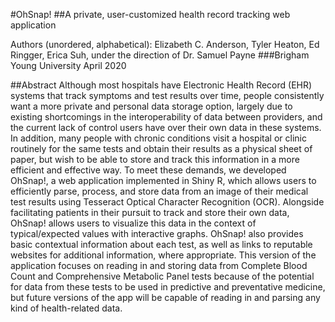 
#OhSnap! 
##A private, user-customized health record tracking web application

Authors (unordered, alphabetical): Elizabeth C. Anderson, Tyler Heaton, Ed Ringger, Erica Suh, under the direction of Dr. Samuel Payne
###Brigham Young University
April 2020

##Abstract
Although most hospitals have Electronic Health Record (EHR) systems that track symptoms and test results over time, people consistently want a more private and personal data storage option, largely due to existing shortcomings in the interoperability of data between providers, and the current lack of control users have over their own data in these systems. In addition, many people with chronic conditions visit a hospital or clinic routinely for the same tests and obtain their results as a physical sheet of paper, but wish to be able to store and track this information in a more efficient and effective way. To meet these demands, we developed OhSnap!, a web application implemented in Shiny R, which allows users to efficiently parse, process, and store data from an image of their medical test results using Tesseract Optical Character Recognition (OCR). Alongside facilitating patients in their pursuit to track and store their own data, OhSnap! allows users to visualize this data in the context of typical/expected values with interactive graphs. OhSnap! also provides basic contextual information about each test, as well as links to reputable websites for additional information, where appropriate. This version of the application focuses on reading in and storing data from Complete Blood Count and Comprehensive Metabolic Panel tests because of the potential for data from these tests to be used in predictive and preventative medicine, but future versions of the app will be capable of reading in and parsing any kind of health-related data.
